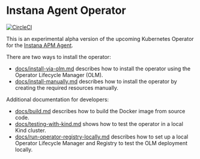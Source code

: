 Instana Agent Operator
======================

[![CircleCI](https://circleci.com/gh/instana/instana-agent-operator.svg?style=svg)](https://circleci.com/gh/instana/instana-agent-operator)

This is an experimental alpha version of the upcoming Kubernetes Operator for the [Instana APM Agent](https://www.instana.com).

There are two ways to install the operator:

* [docs/install-via-olm.md](docs/install-via-olm.md) describes how to install the operator using the Operator Lifecycle Manager (OLM).
* [docs/install-manually.md](docs/install-manually.md) describes how to install the operator by creating the required resources manually.

Additional documentation for developers:

* [docs/build.md](docs/build.md) describes how to build the Docker image from source code.
* [docs/testing-with-kind.md](docs/testing-with-kind.md) shows how to test the operator in a local Kind cluster.
* [docs/run-operator-registry-locally.md](docs/run-operator-registry-locally.md) describes how to set up a local Operator Lifecycle Manager and Registry to test the OLM deployment locally.
